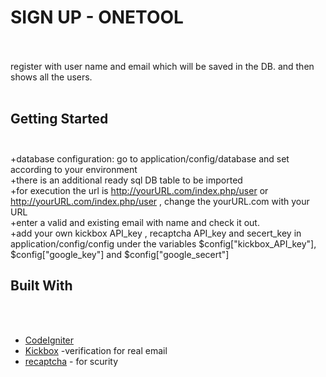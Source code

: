 # SIGN UP - ONETOOL <br /> <br />

register with user name and email which will be saved in the DB. and then shows all the users.<br /><br />


## Getting Started <br /> <br />

+database configuration: go to application/config/database and set according to your environment<br />
+there is an additional ready sql DB table to be imported<br />
+for execution the url is  http://yourURL.com/index.php/user or  http://yourURL.com/index.php/user , change the yourURL.com with your URL <br />
+enter a valid and existing email with name and check it out. <br />
+add your own kickbox API_key , recaptcha API_key and secert_key in application/config/config under the variables $config["kickbox_API_key"], $config["google_key"] and $config["google_secert"]


## Built With
<br /><br />
* [CodeIgniter](https://codeigniter.com/download)<br />
* [Kickbox](https://kickbox.com/) -verification for real email<br />
* [recaptcha](https://www.google.com/recaptcha/intro/v3.html) - for scurity<br />
